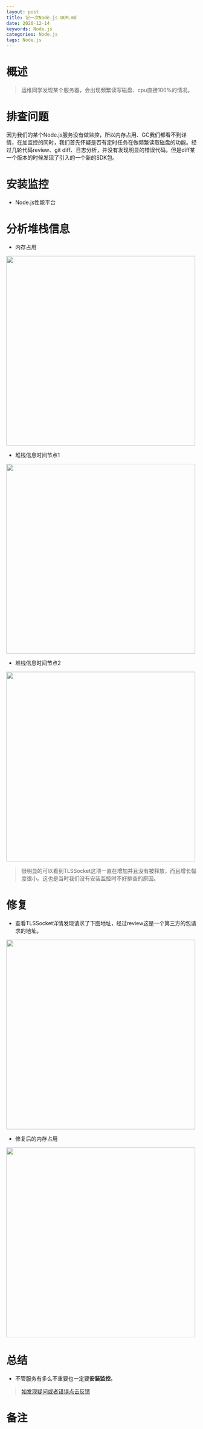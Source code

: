 ```yaml
---
layout: post
title: 记一次Node.js OOM.md
date: 2020-12-14
keywords: Node.js
categories: Node.js
tags: Node.js
---
```


# 概述
>运维同学发现某个服务器，会出现频繁读写磁盘、cpu直接100%的情况。
<!-- more -->
# 排查问题
因为我们的某个Node.js服务没有做监控，所以内存占用、GC我们都看不到详情，在加监控的同时，我们首先怀疑是否有定时任务在做频繁读取磁盘的功能。经过几轮代码review、git diff、日志分析，并没有发现明显的错误代码。但是diff某一个版本的时候发现了引入的一个新的SDK包。

# 安装监控
- Node.js性能平台

# 分析堆栈信息
- 内存占用

<img src='https://dpq123456-1256164122.cos.ap-beijing.myqcloud.com/Node/%E5%86%85%E5%AD%98%E5%8D%A0%E7%94%A801.png' width=500 />

- 堆栈信息时间节点1

<img src='https://dpq123456-1256164122.cos.ap-beijing.myqcloud.com/Node/%E5%86%85%E5%AD%98%E5%A0%86%E6%A0%88bug.png' width=500 />


- 堆栈信息时间节点2

<img src='https://dpq123456-1256164122.cos.ap-beijing.myqcloud.com/Node/%E5%A0%86%E6%A0%88%E4%BF%A1%E6%81%AFbug02.png' width=500 />

>很明显的可以看到TLSSocket这项一直在增加并且没有被释放，而且增长幅度很小。这也是当时我们没有安装监控时不好排查的原因。

# 修复
- 查看TLSSocket详情发现请求了下图地址，经过review这是一个第三方的包请求的地址。

<img src='https://dpq123456-1256164122.cos.ap-beijing.myqcloud.com/Node/TLSSocket%20bug.png' width=500 />

- 修复后的内存占用

<img src='https://dpq123456-1256164122.cos.ap-beijing.myqcloud.com/Node/Node.js%E5%A0%86%E6%A0%88%E5%86%85%E5%AD%98%E5%8D%A0%E7%94%A802.png' width=500 />

# 总结
- 不管服务有多么不重要也一定要**安装监控**。

>[如发现疑问或者错误点击反馈](https://github.com/cooper-q/MattMeng_hexo/issues)

# 备注

